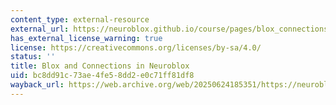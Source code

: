 ```yaml
---
content_type: external-resource
external_url: https://neuroblox.github.io/course/pages/blox_connections/
has_external_license_warning: true
license: https://creativecommons.org/licenses/by-sa/4.0/
status: ''
title: Blox and Connections in Neuroblox
uid: bc8dd91c-73ae-4fe5-8dd2-e0c71ff81df8
wayback_url: https://web.archive.org/web/20250624185351/https://neuroblox.github.io/course/pages/blox_connections/
---
```

